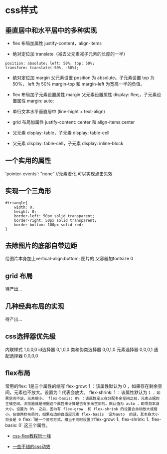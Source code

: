 # css样式

## 垂直居中和水平居中的多种实现
-   flex 布局加属性 justify-content，align-items

-   绝对定位加 translate（减去父元素减子元素的长度的一半）
  ```
  position: absolute; left: 50%; top: 50%;
  transform: translate(-50%, -50%);
  ```
- 绝对定位加 margin
父元素设置 position 为 absolute。子元素设置 top 为 50%， left 为 50%
margin-top 和 margin-left 为宽高一半的负值。

- flex 布局加子元素设置属性 margin
父元素设置属性 display: flex;，子元素设置属性 margin: auto;

- 单行文本水平垂直居中 (line-hight +  text-align)

- grid 布局加属性 justify-content: center 和 align-items:center

- 父元素 display: table，子元素 display: table-cell
- 父元素 display: table-cell，子元素 display: inline-block

## 一个实用的属性
 'pointer-events': "none”    //元素虚化,可以实现点击失效

## 实现一个三角形
```
#triangle{
    width: 0;
    height: 0;
    border-left: 50px solid transparent;
    border-right: 50px solid transparent;
    border-bottom: 100px solid red;
}
```

## 去除图片的底部自带边距
给图片本身加上vertical-align:bottom;
图片的 父容器加fontsize 0

## grid 布局
待产出...

## 几种经典布局的实现
待产出...

## css选择器优先级
内联样式	1,0,0,0
id选择器	0,1,0,0
类和伪类选择器	0,0,1,0
元素选择器	0,0,0,1
通配选择器	0,0,0,0

## flex布局
常用的flex: 1是三个属性的缩写
flex-grow: 1 ：该属性默认为 0 ，如果存在剩余空间，元素也不放大。设置为 1  代表会放大。
flex-shrink: 1 ：该属性默认为 `1 ，如果空间不足，元素缩小。
flex-basis: 0% ：该属性定义在分配多余空间之前，元素占据的主轴空间。浏览器就是根据这个属性来计算是否有多余空间的。默认值为 auto ，即项目本身大小。设置为 0%  之后，因为有 flex-grow  和 flex-shrink 的设置会自动放大或缩小。在做两栏布局时，如果右边的自适应元素 flex-basis  设为auto  的话，其本身大小将会是 0
`flex: 1` 是一个简写方式，相当于同时设置了 `flex-grow: 1`、`flex-shrink: 1`、`flex-basis: 0` 这三个属性。



- [css-flex教程阮一峰](https://www.ruanyifeng.com/blog/2015/07/flex-grammar.html)

- [一些不错的css动效](https://goatchen.coding.net/public/html-css/HTML-CSS/git/files)
